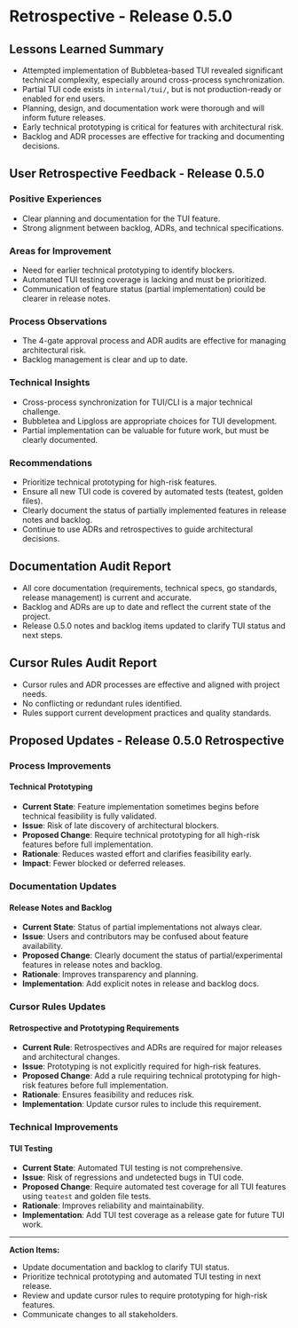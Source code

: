 # Retrospective - Release 0.5.0

## Lessons Learned Summary

- Attempted implementation of Bubbletea-based TUI revealed significant technical complexity, especially around cross-process synchronization.
- Partial TUI code exists in `internal/tui/`, but is not production-ready or enabled for end users.
- Planning, design, and documentation work were thorough and will inform future releases.
- Early technical prototyping is critical for features with architectural risk.
- Backlog and ADR processes are effective for tracking and documenting decisions.

## User Retrospective Feedback - Release 0.5.0

### Positive Experiences
- Clear planning and documentation for the TUI feature.
- Strong alignment between backlog, ADRs, and technical specifications.

### Areas for Improvement
- Need for earlier technical prototyping to identify blockers.
- Automated TUI testing coverage is lacking and must be prioritized.
- Communication of feature status (partial implementation) could be clearer in release notes.

### Process Observations
- The 4-gate approval process and ADR audits are effective for managing architectural risk.
- Backlog management is clear and up to date.

### Technical Insights
- Cross-process synchronization for TUI/CLI is a major technical challenge.
- Bubbletea and Lipgloss are appropriate choices for TUI development.
- Partial implementation can be valuable for future work, but must be clearly documented.

### Recommendations
- Prioritize technical prototyping for high-risk features.
- Ensure all new TUI code is covered by automated tests (teatest, golden files).
- Clearly document the status of partially implemented features in release notes and backlog.
- Continue to use ADRs and retrospectives to guide architectural decisions.

## Documentation Audit Report

- All core documentation (requirements, technical specs, go standards, release management) is current and accurate.
- Backlog and ADRs are up to date and reflect the current state of the project.
- Release 0.5.0 notes and backlog items updated to clarify TUI status and next steps.

## Cursor Rules Audit Report

- Cursor rules and ADR processes are effective and aligned with project needs.
- No conflicting or redundant rules identified.
- Rules support current development practices and quality standards.

## Proposed Updates - Release 0.5.0 Retrospective

### Process Improvements
#### Technical Prototyping
- **Current State**: Feature implementation sometimes begins before technical feasibility is fully validated.
- **Issue**: Risk of late discovery of architectural blockers.
- **Proposed Change**: Require technical prototyping for all high-risk features before full implementation.
- **Rationale**: Reduces wasted effort and clarifies feasibility early.
- **Impact**: Fewer blocked or deferred releases.

### Documentation Updates
#### Release Notes and Backlog
- **Current State**: Status of partial implementations not always clear.
- **Issue**: Users and contributors may be confused about feature availability.
- **Proposed Change**: Clearly document the status of partial/experimental features in release notes and backlog.
- **Rationale**: Improves transparency and planning.
- **Implementation**: Add explicit notes in release and backlog docs.

### Cursor Rules Updates
#### Retrospective and Prototyping Requirements
- **Current Rule**: Retrospectives and ADRs are required for major releases and architectural changes.
- **Issue**: Prototyping is not explicitly required for high-risk features.
- **Proposed Change**: Add a rule requiring technical prototyping for high-risk features before full implementation.
- **Rationale**: Ensures feasibility and reduces risk.
- **Implementation**: Update cursor rules to include this requirement.

### Technical Improvements
#### TUI Testing
- **Current State**: Automated TUI testing is not comprehensive.
- **Issue**: Risk of regressions and undetected bugs in TUI code.
- **Proposed Change**: Require automated test coverage for all TUI features using `teatest` and golden file tests.
- **Rationale**: Improves reliability and maintainability.
- **Implementation**: Add TUI test coverage as a release gate for future TUI work.

---

**Action Items:**
- Update documentation and backlog to clarify TUI status.
- Prioritize technical prototyping and automated TUI testing in next release.
- Review and update cursor rules to require prototyping for high-risk features.
- Communicate changes to all stakeholders. 